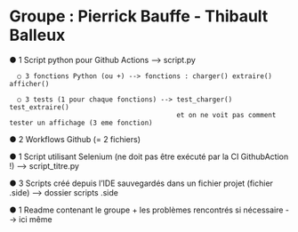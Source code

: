 # Groupe : Pierrick Bauffe - Thibault Balleux

● 1 Script python pour Github Actions --> script.py

      ○ 3 fonctions Python (ou +) --> fonctions : charger() extraire() afficher()

      ○ 3 tests (1 pour chaque fonctions) --> test_charger() test_extraire() 
                                              et on ne voit pas comment tester un affichage (3 eme fonction)

● 2 Workflows Github (= 2 fichiers)

● 1 Script utilisant Selenium (ne doit pas être exécuté par la CI GithubAction !) --> script_titre.py

● 3 Scripts créé depuis l’IDE sauvegardés dans un fichier projet (fichier .side) --> dossier scripts .side

● 1 Readme contenant le groupe + les problèmes rencontrés si nécessaire --> ici même
